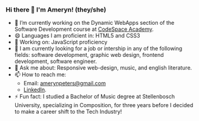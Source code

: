 ### Hi there 👋 I'm Ameryn! (they/she)

<!--
**AmerynPeters/amerynpeters** is a ✨ _special_ ✨ repository because its `README.md` (this file) appears on your GitHub profile.

Here are some ideas to get you started:

- 🔭 I’m currently working on ...
- 🌱 I’m currently learning ...
- 👯 I’m looking to collaborate on ...
- 🤔 I’m looking for help with ...
- 💬 Ask me about ...
- 📫 How to reach me: ...
- 😄 Pronouns: ...
- ⚡ Fun fact: ...
-->

- 🔭 I’m currently working on the Dynamic WebApps section of the Software Development course at [CodeSpace Academy](https://www.linkedin.com/school/codespaceza/).
- 😄 Languages I am proficient in: HTML5 and CSS3
- 🌱 Working on: JavaScript proficiency
- 🤔 I am currently looking for a job or intership in any of the following fields: software development, graphic web design, frontend development, software engineer.
- 💬 Ask me about: Responsive web-design, music, and english literature.
- 📫 How to reach me:
  - Email: amerynpeters@gmail.com
  -  [LinkedIn](https://www.linkedin.com/in/ameryn-peters/).
- ⚡ Fun fact: I studied a Bachelor of Music degree at Stellenbosch University, specializing in Composition, for three years before I decided to make a career shift to the Tech Industry!
